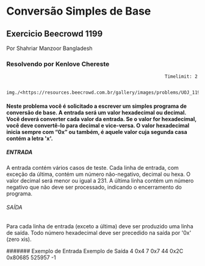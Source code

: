 # Conversão Simples de Base

## Exercicio Beecrowd 1199

Por Shahriar Manzoor  Bangladesh
### Resolvendo por Kenlove Chereste        
                                                              Timelimit: 2
                                                              
                                img./<https://resources.beecrowd.com.br/gallery/images/problems/UOJ_1199.gif>

#### Neste problema você é solicitado a escrever um simples programa de conversão de base. A entrada será um valor hexadecimal ou decimal. Você deverá converter cada valor da entrada. Se o valor for hexadecimal, você deve convertê-lo para decimal e vice-versa. O valor hexadecimal inicia sempre com “0x” ou também, é aquele valor cuja segunda casa contém a letra 'x'.

##### ENTRADA
A entrada contém vários casos de teste. Cada linha de entrada, com exceção da última, contém um número não-negativo, decimal ou hexa. O valor decimal será menor ou igual a 231. A última linha contém um número negativo que não deve ser processado, indicando o encerramento do programa.

###### SAÍDA
Para cada linha de entrada (exceto a última) deve ser produzido uma linha de saída. Todo número hexadecimal deve ser precedido na saída por '0x' (zero xis).

####### Exemplo de Entrada                        Exemplo de Saída
            4                                           0x4
            7                                           0x7
            44                                          0x2C
            0x80685                                     525957
            -1
            
